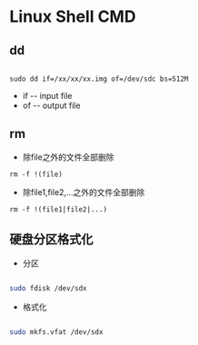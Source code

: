 # Linux Shell CMD

## dd
```shell

sudo dd if=/xx/xx/xx.img of=/dev/sdc bs=512M

```
* if -- input file
* of -- output file


## rm
* 除file之外的文件全部删除
```shell
rm -f !(file)
```

* 除file1,file2,...之外的文件全部删除
```shell
rm -f !(file1|file2|...)
```

## 硬盘分区格式化

* 分区
```bash

sudo fdisk /dev/sdx

```

* 格式化

```bash

sudo mkfs.vfat /dev/sdx

```